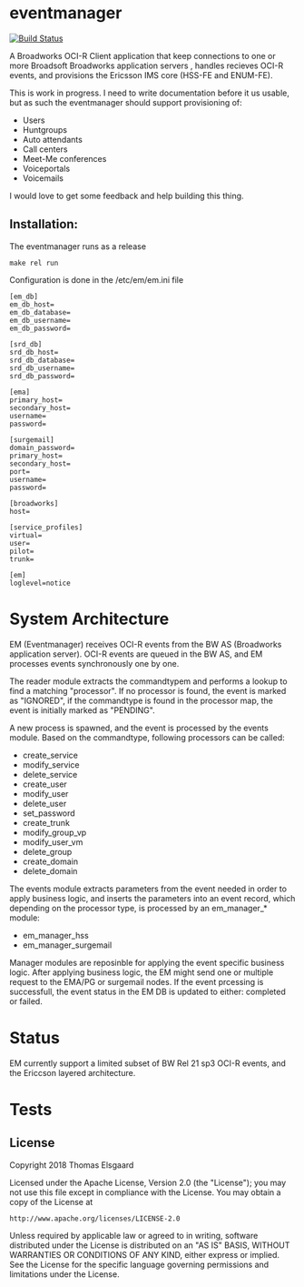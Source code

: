 # eventmanager
[![Build Status](https://travis-ci.org/timezone4/eventmanager.svg)](https://travis-ci.org/timezone4/eventmanager)

A Broadworks OCI-R Client application that keep connections to one or more Broadsoft Broadworks application servers
, handles recieves OCI-R events, and provisions the Ericsson IMS core (HSS-FE and ENUM-FE).

This is work in progress. I need to write documentation before it us
usable, but as such the eventmanager should support provisioning of:

  - Users
  - Huntgroups
  - Auto attendants
  - Call centers
  - Meet-Me conferences
  - Voiceportals
  - Voicemails

I would love to get some feedback and help building this thing.

## Installation:
The eventmanager runs as a release
```
make rel run

```

Configuration is done in the /etc/em/em.ini file
```
[em_db]
em_db_host=
em_db_database=
em_db_username=
em_db_password=

[srd_db]
srd_db_host=
srd_db_database=
srd_db_username=
srd_db_password=

[ema]
primary_host=
secondary_host=
username=
password=

[surgemail]
domain_password=
primary_host=
secondary_host=
port=
username=
password=

[broadworks]
host=

[service_profiles]
virtual=
user=
pilot=
trunk=

[em]
loglevel=notice

```

# System Architecture

EM (Eventmanager) receives OCI-R events from the BW AS (Broadworks application server). OCI-R events are queued in the BW AS, and EM processes events synchronously one by one. 

The reader module extracts the commandtypem and performs a lookup to find a matching "processor". If no processor is found, the event is marked as "IGNORED", if the commandtype is found in the processor map, the event is initially marked as "PENDING".

A new process is spawned, and the event is processed by the events module. Based on the commandtype, following processors can be called:

- create_service
- modify_service
- delete_service
- create_user
- modify_user
- delete_user
- set_password
- create_trunk
- modify_group_vp
- modify_user_vm
- delete_group
- create_domain
- delete_domain

The events module extracts parameters from the event needed in order to apply business logic, and inserts the parameters into an event record, which depending on the processor type, is processed by an em_manager_* module:

- em_manager_hss
- em_manager_surgemail

Manager modules are reposinble for applying the event specific business logic. After applying business logic, the EM might send one or multiple request to the EMA/PG or surgemail nodes. If the event prcessing is successfull, the event status in the EM DB is updated to either: completed or failed.

# Status
EM currently support a limited subset of BW Rel 21 sp3 OCI-R events, and the Ericcson layered architecture.

# Tests

## License

Copyright 2018 Thomas Elsgaard

Licensed under the Apache License, Version 2.0 (the "License");
you may not use this file except in compliance with the License.
You may obtain a copy of the License at

    http://www.apache.org/licenses/LICENSE-2.0

Unless required by applicable law or agreed to in writing, software
distributed under the License is distributed on an "AS IS" BASIS,
WITHOUT WARRANTIES OR CONDITIONS OF ANY KIND, either express or implied.
See the License for the specific language governing permissions and
limitations under the License.
